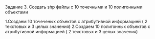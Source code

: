 Задание 3. Создать shp файлы с 10 точечными и 10 полигонными объектами

1.Создаем 10 точеченых объектов с атрибутивной информацией ( 2 текстовых и 3 целых значения)
2.Создаем 10 полигонных объектов с атрибутивной информацией ( 2 текстовых и 3 целых значения)
